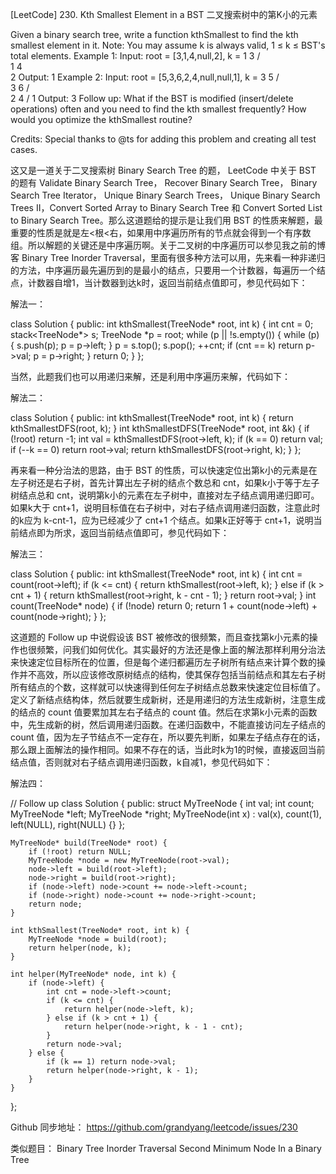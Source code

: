 [LeetCode] 230. Kth Smallest Element in a BST 二叉搜索树中的第K小的元素 

 
Given a binary search tree, write a function kthSmallest to find the kth smallest element in it.
Note: 
You may assume k is always valid, 1 ≤ k ≤ BST's total elements.
Example 1:
Input: root = [3,1,4,null,2], k = 1
   3
  / \
 1   4
  \
   2
Output: 1
Example 2:
Input: root = [5,3,6,2,4,null,null,1], k = 3
       5
      / \
     3   6
    / \
   2   4
  /
 1
Output: 3
Follow up:
What if the BST is modified (insert/delete operations) often and you need to find the kth smallest frequently? How would you optimize the kthSmallest routine?

Credits:
Special thanks to @ts for adding this problem and creating all test cases.
 
这又是一道关于二叉搜索树 Binary Search Tree 的题， LeetCode 中关于 BST 的题有 Validate Binary Search Tree， Recover Binary Search Tree， Binary Search Tree Iterator， Unique Binary Search Trees， Unique Binary Search Trees II，Convert Sorted Array to Binary Search Tree 和 Convert Sorted List to Binary Search Tree。那么这道题给的提示是让我们用 BST 的性质来解题，最重要的性质是就是左<根<右，如果用中序遍历所有的节点就会得到一个有序数组。所以解题的关键还是中序遍历啊。关于二叉树的中序遍历可以参见我之前的博客 Binary Tree Inorder Traversal，里面有很多种方法可以用，先来看一种非递归的方法，中序遍历最先遍历到的是最小的结点，只要用一个计数器，每遍历一个结点，计数器自增1，当计数器到达k时，返回当前结点值即可，参见代码如下：
 
解法一：

class Solution {
public:
    int kthSmallest(TreeNode* root, int k) {
        int cnt = 0;
        stack<TreeNode*> s;
        TreeNode *p = root;
        while (p || !s.empty()) {
            while (p) {
                s.push(p);
                p = p->left;
            }
            p = s.top(); s.pop();
            ++cnt;
            if (cnt == k) return p->val;
            p = p->right;
        }
        return 0;
    }
};

 
当然，此题我们也可以用递归来解，还是利用中序遍历来解，代码如下：
 
解法二：

class Solution {
public:
    int kthSmallest(TreeNode* root, int k) {
        return kthSmallestDFS(root, k);
    }
    int kthSmallestDFS(TreeNode* root, int &k) {
        if (!root) return -1;
        int val = kthSmallestDFS(root->left, k);
        if (k == 0) return val;
        if (--k == 0) return root->val;
        return kthSmallestDFS(root->right, k);
    }
};

 
再来看一种分治法的思路，由于 BST 的性质，可以快速定位出第k小的元素是在左子树还是右子树，首先计算出左子树的结点个数总和 cnt，如果k小于等于左子树结点总和 cnt，说明第k小的元素在左子树中，直接对左子结点调用递归即可。如果k大于 cnt+1，说明目标值在右子树中，对右子结点调用递归函数，注意此时的k应为 k-cnt-1，应为已经减少了 cnt+1 个结点。如果k正好等于 cnt+1，说明当前结点即为所求，返回当前结点值即可，参见代码如下：
 
解法三：

class Solution {
public:
    int kthSmallest(TreeNode* root, int k) {
        int cnt = count(root->left);
        if (k <= cnt) {
            return kthSmallest(root->left, k);
        } else if (k > cnt + 1) {
            return kthSmallest(root->right, k - cnt - 1);
        }
        return root->val;
    }
    int count(TreeNode* node) {
        if (!node) return 0;
        return 1 + count(node->left) + count(node->right);
    }
};

 
这道题的 Follow up 中说假设该 BST 被修改的很频繁，而且查找第k小元素的操作也很频繁，问我们如何优化。其实最好的方法还是像上面的解法那样利用分治法来快速定位目标所在的位置，但是每个递归都遍历左子树所有结点来计算个数的操作并不高效，所以应该修改原树结点的结构，使其保存包括当前结点和其左右子树所有结点的个数，这样就可以快速得到任何左子树结点总数来快速定位目标值了。定义了新结点结构体，然后就要生成新树，还是用递归的方法生成新树，注意生成的结点的 count 值要累加其左右子结点的 count 值。然后在求第k小元素的函数中，先生成新的树，然后调用递归函数。在递归函数中，不能直接访问左子结点的 count 值，因为左子节结点不一定存在，所以要先判断，如果左子结点存在的话，那么跟上面解法的操作相同。如果不存在的话，当此时k为1的时候，直接返回当前结点值，否则就对右子结点调用递归函数，k自减1，参见代码如下：
 
解法四：

// Follow up
class Solution {
public:
    struct MyTreeNode {
        int val;
        int count;
        MyTreeNode *left;
        MyTreeNode *right;
        MyTreeNode(int x) : val(x), count(1), left(NULL), right(NULL) {}
    };
    
    MyTreeNode* build(TreeNode* root) {
        if (!root) return NULL;
        MyTreeNode *node = new MyTreeNode(root->val);
        node->left = build(root->left);
        node->right = build(root->right);
        if (node->left) node->count += node->left->count;
        if (node->right) node->count += node->right->count;
        return node;
    }
    
    int kthSmallest(TreeNode* root, int k) {
        MyTreeNode *node = build(root);
        return helper(node, k);
    }
    
    int helper(MyTreeNode* node, int k) {
        if (node->left) {
            int cnt = node->left->count;
            if (k <= cnt) {
                return helper(node->left, k);
            } else if (k > cnt + 1) {
                return helper(node->right, k - 1 - cnt);
            }
            return node->val;
        } else {
            if (k == 1) return node->val;
            return helper(node->right, k - 1);
        }
    }
};

 
Github 同步地址：
https://github.com/grandyang/leetcode/issues/230
 
类似题目：
Binary Tree Inorder Traversal
Second Minimum Node In a Binary Tree